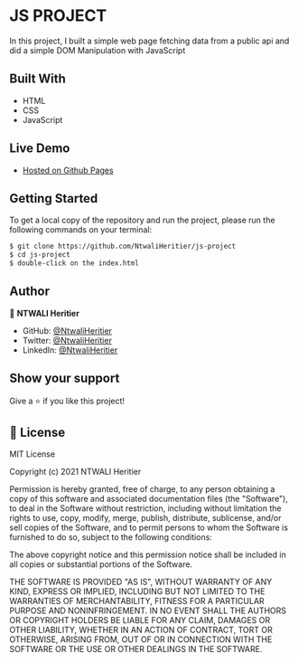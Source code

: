 # JS PROJECT

In this project, I built a simple web page fetching data from a public api and did a simple DOM Manipulation with JavaScript

## Built With

- HTML
- CSS
- JavaScript

## Live Demo

- [Hosted on Github Pages](https://NtwaliHeritier.github.io/)

## Getting Started

To get a local copy of the repository and run the project, please run the following commands on your terminal:

```bash
$ git clone https://github.com/NtwaliHeritier/js-project
$ cd js-project
$ double-click on the index.html
```

## Author

👤  **NTWALI Heritier**

- GitHub: [@NtwaliHeritier](https://github.com/NtwaliHeritier )
- Twitter: [@NtwaliHeritier](https://twitter.com/NtwaliHeritier )
- LinkedIn: [@NtwaliHeritier](https://www.linkedin.com/in/NtwaliHeritier/)

## Show your support

Give a ⭐️ if you like this project!

## 📝 License

MIT License

Copyright (c) 2021 NTWALI Heritier

Permission is hereby granted, free of charge, to any person obtaining a copy
of this software and associated documentation files (the "Software"), to deal
in the Software without restriction, including without limitation the rights
to use, copy, modify, merge, publish, distribute, sublicense, and/or sell
copies of the Software, and to permit persons to whom the Software is
furnished to do so, subject to the following conditions:

The above copyright notice and this permission notice shall be included in all
copies or substantial portions of the Software.

THE SOFTWARE IS PROVIDED "AS IS", WITHOUT WARRANTY OF ANY KIND, EXPRESS OR
IMPLIED, INCLUDING BUT NOT LIMITED TO THE WARRANTIES OF MERCHANTABILITY,
FITNESS FOR A PARTICULAR PURPOSE AND NONINFRINGEMENT. IN NO EVENT SHALL THE
AUTHORS OR COPYRIGHT HOLDERS BE LIABLE FOR ANY CLAIM, DAMAGES OR OTHER
LIABILITY, WHETHER IN AN ACTION OF CONTRACT, TORT OR OTHERWISE, ARISING FROM,
OUT OF OR IN CONNECTION WITH THE SOFTWARE OR THE USE OR OTHER DEALINGS IN THE
SOFTWARE.
